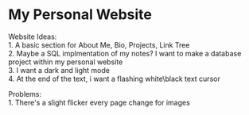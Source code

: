# My Personal Website

Website Ideas:\
    1. A basic section for About Me, Bio, Projects, Link Tree\
    2. Maybe a SQL implmentation of my notes? I want to make a database project within my personal website\
    3. I want a dark and light mode\
    4. At the end of the text, i want a flashing white\black text cursor 

Problems:\
    1. There's a slight flicker every page change for images